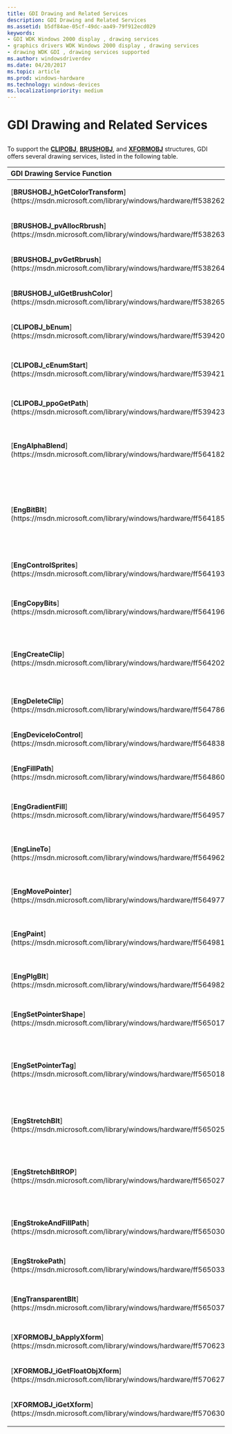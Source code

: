 ```yaml
---
title: GDI Drawing and Related Services
description: GDI Drawing and Related Services
ms.assetid: b5df84ae-05cf-49dc-aa49-79f912ecd029
keywords:
- GDI WDK Windows 2000 display , drawing services
- graphics drivers WDK Windows 2000 display , drawing services
- drawing WDK GDI , drawing services supported
ms.author: windowsdriverdev
ms.date: 04/20/2017
ms.topic: article
ms.prod: windows-hardware
ms.technology: windows-devices
ms.localizationpriority: medium
---
```


# GDI Drawing and Related Services


## <span id="ddk_gdi_drawing_and_related_services_gg"></span><span id="DDK_GDI_DRAWING_AND_RELATED_SERVICES_GG"></span>


To support the [**CLIPOBJ**](https://msdn.microsoft.com/library/windows/hardware/ff539417), [**BRUSHOBJ**](https://msdn.microsoft.com/library/windows/hardware/ff538261), and [**XFORMOBJ**](https://msdn.microsoft.com/library/windows/hardware/ff570618) structures, GDI offers several drawing services, listed in the following table.

<table>
<colgroup>
<col width="50%" />
<col width="50%" />
</colgroup>
<thead>
<tr class="header">
<th align="left">GDI Drawing Service Function</th>
<th align="left">Description</th>
</tr>
</thead>
<tbody>
<tr class="odd">
<td align="left"><p>[<strong>BRUSHOBJ_hGetColorTransform</strong>](https://msdn.microsoft.com/library/windows/hardware/ff538262)</p></td>
<td align="left"><p>Retrieves the color transform for the specified brush.</p></td>
</tr>
<tr class="even">
<td align="left"><p>[<strong>BRUSHOBJ_pvAllocRbrush</strong>](https://msdn.microsoft.com/library/windows/hardware/ff538263)</p></td>
<td align="left"><p>Allocates memory for the driver's realization of a brush.</p></td>
</tr>
<tr class="odd">
<td align="left"><p>[<strong>BRUSHOBJ_pvGetRbrush</strong>](https://msdn.microsoft.com/library/windows/hardware/ff538264)</p></td>
<td align="left"><p>Returns a pointer to the driver's realization of the brush. Realizes the brush if it has not yet been realized.</p></td>
</tr>
<tr class="even">
<td align="left"><p>[<strong>BRUSHOBJ_ulGetBrushColor</strong>](https://msdn.microsoft.com/library/windows/hardware/ff538265)</p></td>
<td align="left"><p>Returns the RGB color of the specified solid brush.</p></td>
</tr>
<tr class="odd">
<td align="left"><p>[<strong>CLIPOBJ_bEnum</strong>](https://msdn.microsoft.com/library/windows/hardware/ff539420)</p></td>
<td align="left"><p>Retrieves a batch of rectangles from the clip region.</p></td>
</tr>
<tr class="even">
<td align="left"><p>[<strong>CLIPOBJ_cEnumStart</strong>](https://msdn.microsoft.com/library/windows/hardware/ff539421)</p></td>
<td align="left"><p>Sets parameters for enumeration of the rectangles in all or part of the clipped region. (The region can be enumerated once without calling this function, but subsequent enumerations require this function's use).</p></td>
</tr>
<tr class="odd">
<td align="left"><p>[<strong>CLIPOBJ_ppoGetPath</strong>](https://msdn.microsoft.com/library/windows/hardware/ff539423)</p></td>
<td align="left"><p>Is used to retrieve complicated regions as a path.</p></td>
</tr>
<tr class="even">
<td align="left"><p>[<strong>EngAlphaBlend</strong>](https://msdn.microsoft.com/library/windows/hardware/ff564182)</p></td>
<td align="left"><p>Provides bit-block transfer capabilities with [<em>alpha blending</em>](https://msdn.microsoft.com/library/windows/hardware/ff556270#wdkgloss-alpha-blending). This is the GDI simulation for the [<strong>DrvAlphaBlend</strong>](https://msdn.microsoft.com/library/windows/hardware/ff556176) function.</p></td>
</tr>
<tr class="odd">
<td align="left"><p>[<strong>EngBitBlt</strong>](https://msdn.microsoft.com/library/windows/hardware/ff564185)</p></td>
<td align="left"><p>Provides general bit-block transfer capabilities either between [<em>device-managed surfaces</em>](https://msdn.microsoft.com/library/windows/hardware/ff556277#wdkgloss-device-managed-surface), or between a device-managed surface and a GDI-managed standard format bitmap. This is the GDI simulation for the [<strong>DrvBitBlt</strong>](https://msdn.microsoft.com/library/windows/hardware/ff556180) function.</p></td>
</tr>
<tr class="even">
<td align="left"><p>[<strong>EngControlSprites</strong>](https://msdn.microsoft.com/library/windows/hardware/ff564193)</p></td>
<td align="left"><p>Tears down or redraws sprites on the specified WNDOBJ area.</p></td>
</tr>
<tr class="odd">
<td align="left"><p>[<strong>EngCopyBits</strong>](https://msdn.microsoft.com/library/windows/hardware/ff564196)</p></td>
<td align="left"><p>Translates between device-managed raster surfaces and GDI standard-format bitmaps. This is the GDI simulation for the [<strong>DrvCopyBits</strong>](https://msdn.microsoft.com/library/windows/hardware/ff556182) function.</p></td>
</tr>
<tr class="even">
<td align="left"><p>[<strong>EngCreateClip</strong>](https://msdn.microsoft.com/library/windows/hardware/ff564202)</p></td>
<td align="left"><p>Allocates a [<strong>CLIPOBJ</strong>](https://msdn.microsoft.com/library/windows/hardware/ff539417) for the driver's temporary use. The driver should call the [<strong>EngDeleteClip</strong>](https://msdn.microsoft.com/library/windows/hardware/ff564786) function to delete it when it is no longer needed.</p></td>
</tr>
<tr class="odd">
<td align="left"><p>[<strong>EngDeleteClip</strong>](https://msdn.microsoft.com/library/windows/hardware/ff564786)</p></td>
<td align="left"><p>Deletes a CLIPOBJ allocated with the [<strong>EngCreateClip</strong>](https://msdn.microsoft.com/library/windows/hardware/ff564202) function.</p></td>
</tr>
<tr class="even">
<td align="left"><p>[<strong>EngDeviceIoControl</strong>](https://msdn.microsoft.com/library/windows/hardware/ff564838)</p></td>
<td align="left"><p>Sends a control code to the specified video miniport driver, causing the device to perform the specified operation.</p></td>
</tr>
<tr class="odd">
<td align="left"><p>[<strong>EngFillPath</strong>](https://msdn.microsoft.com/library/windows/hardware/ff564860)</p></td>
<td align="left"><p>Fills (paints) a specified path. This is the GDI simulation for the [<strong>DrvFillPath</strong>](https://msdn.microsoft.com/library/windows/hardware/ff556220) function.</p></td>
</tr>
<tr class="even">
<td align="left"><p>[<strong>EngGradientFill</strong>](https://msdn.microsoft.com/library/windows/hardware/ff564957)</p></td>
<td align="left"><p>Shades the specified graphics primitives. This is the GDI simulation for the [<strong>DrvGradientFill</strong>](https://msdn.microsoft.com/library/windows/hardware/ff556236) function.</p></td>
</tr>
<tr class="odd">
<td align="left"><p>[<strong>EngLineTo</strong>](https://msdn.microsoft.com/library/windows/hardware/ff564962)</p></td>
<td align="left"><p>Draws a single, solid, integer-only cosmetic line. This is the GDI simulation for the [<strong>DrvLineTo</strong>](https://msdn.microsoft.com/library/windows/hardware/ff556245) function.</p></td>
</tr>
<tr class="even">
<td align="left"><p>[<strong>EngMovePointer</strong>](https://msdn.microsoft.com/library/windows/hardware/ff564977)</p></td>
<td align="left"><p>Moves the engine-managed pointer on the device. This is the GDI simulation for the [<strong>DrvMovePointer</strong>](https://msdn.microsoft.com/library/windows/hardware/ff556248) function.</p></td>
</tr>
<tr class="odd">
<td align="left"><p>[<strong>EngPaint</strong>](https://msdn.microsoft.com/library/windows/hardware/ff564981)</p></td>
<td align="left"><p>Paints a specified region. This is the GDI simulation for the obsolete [<strong>DrvPaint</strong>](https://msdn.microsoft.com/library/windows/hardware/ff556256) function.</p></td>
</tr>
<tr class="even">
<td align="left"><p>[<strong>EngPlgBlt</strong>](https://msdn.microsoft.com/library/windows/hardware/ff564982)</p></td>
<td align="left"><p>Performs a rotate bit-block transfer. This is the GDI simulation for the [<strong>DrvPlgBlt</strong>](https://msdn.microsoft.com/library/windows/hardware/ff556258) function.</p></td>
</tr>
<tr class="odd">
<td align="left"><p>[<strong>EngSetPointerShape</strong>](https://msdn.microsoft.com/library/windows/hardware/ff565017)</p></td>
<td align="left"><p>Sets the shape of the pointer.</p></td>
</tr>
<tr class="even">
<td align="left"><p>[<strong>EngSetPointerTag</strong>](https://msdn.microsoft.com/library/windows/hardware/ff565018)</p></td>
<td align="left"><p>Creates a shape that is ORed with the application's pointer shape on [<strong>DrvSetPointerShape</strong>](https://msdn.microsoft.com/library/windows/hardware/ff556289) calls to other associated drivers in a mirrored system.</p>
<div>
 
</div>
This function is obsolete for Windows 2000 and later.</td>
</tr>
<tr class="odd">
<td align="left"><p>[<strong>EngStretchBlt</strong>](https://msdn.microsoft.com/library/windows/hardware/ff565025)</p></td>
<td align="left"><p>Performs a stretching bit-block transfer. This is the GDI simulation for the [<strong>DrvStretchBlt</strong>](https://msdn.microsoft.com/library/windows/hardware/ff556302) function.</p></td>
</tr>
<tr class="even">
<td align="left"><p>[<strong>EngStretchBltROP</strong>](https://msdn.microsoft.com/library/windows/hardware/ff565027)</p></td>
<td align="left"><p>Performs a stretching bit-block transfer using a [<em>ROP</em>](https://msdn.microsoft.com/library/windows/hardware/ff556331#wdkgloss-raster-operation--rop-). This is the GDI simulation for the [<strong>DrvStretchBltROP</strong>](https://msdn.microsoft.com/library/windows/hardware/ff556306) function.</p></td>
</tr>
<tr class="odd">
<td align="left"><p>[<strong>EngStrokeAndFillPath</strong>](https://msdn.microsoft.com/library/windows/hardware/ff565030)</p></td>
<td align="left"><p>Strokes (draws) a path and fills it at the same time. This is the GDI simulation for the [<strong>DrvStrokeAndFillPath</strong>](https://msdn.microsoft.com/library/windows/hardware/ff556311) function.</p></td>
</tr>
<tr class="even">
<td align="left"><p>[<strong>EngStrokePath</strong>](https://msdn.microsoft.com/library/windows/hardware/ff565033)</p></td>
<td align="left"><p>Strokes (draws) a path. This is the GDI simulation for the [<strong>DrvStrokePath</strong>](https://msdn.microsoft.com/library/windows/hardware/ff556316) function.</p></td>
</tr>
<tr class="odd">
<td align="left"><p>[<strong>EngTransparentBlt</strong>](https://msdn.microsoft.com/library/windows/hardware/ff565037)</p></td>
<td align="left"><p>Performs a transparent blt. This is the GDI simulation for the [<strong>DrvTransparentBlt</strong>](https://msdn.microsoft.com/library/windows/hardware/ff557283) function.</p></td>
</tr>
<tr class="even">
<td align="left"><p>[<strong>XFORMOBJ_bApplyXform</strong>](https://msdn.microsoft.com/library/windows/hardware/ff570623)</p></td>
<td align="left"><p>Applies the given transform or its inverse to the given array of points.</p></td>
</tr>
<tr class="odd">
<td align="left"><p>[<strong>XFORMOBJ_iGetFloatObjXform</strong>](https://msdn.microsoft.com/library/windows/hardware/ff570627)</p></td>
<td align="left"><p>Downloads a FLOATOBJ transform to the driver.</p></td>
</tr>
<tr class="even">
<td align="left"><p>[<strong>XFORMOBJ_iGetXform</strong>](https://msdn.microsoft.com/library/windows/hardware/ff570630)</p></td>
<td align="left"><p>Downloads a transform to the driver.</p></td>
</tr>
</tbody>
</table>

 

 

 





